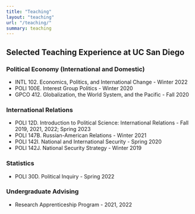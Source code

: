 ```yaml
---
title: "Teaching"
layout: "teaching"
url: "/teaching/"
summary: teaching
---
```



## Selected Teaching Experience at UC San Diego

### Political Economy (International and Domestic)
- INTL 102. Economics, Politics, and International Change - Winter 2022
- POLI 100E. Interest Group Politics - Winter 2020
- GPCO 412. Globalization, the World System, and the Pacific - Fall 2020

### International Relations
- POLI 12D. Introduction to Political Science: International Relations - Fall 2019, 2021, 2022; Spring 2023
- POLI 147B. Russian-American Relations - Winter 2021
- POLI 142I. National and International Security - Spring 2020
- POLI 142J. National Security Strategy - Winter 2019

### Statistics
- POLI 30D. Political Inquiry - Spring 2022

### Undergraduate Advising
- Research Apprenticeship Program - 2021, 2022
